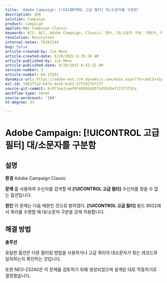 ```yaml
---
title: 'Adobe Campaign: [!UICONTROL 고급 필터] 대/소문자를 구분함'
description: 설명
solution: Campaign
product: Campaign
applies-to: Campaign Classic
keywords: KCS, ACC, Adobe Campaign, Classic, 필터, 대/소문자 구분, 대문자, NEO-23240
resolution: Resolution
internal-notes: TK202144
bug: false
article-created-by: Jim Menn
article-created-date: 9/20/2022 6:35:28 AM
article-published-by: Jim Menn
article-published-date: 9/20/2022 6:42:32 AM
version-number: 3
article-number: KA-15352
dynamics-url: https://adobe-ent.crm.dynamics.com/main.aspx?forceUCI=1&pagetype=entityrecord&etn=knowledgearticle&id=83173d65-ae38-ed11-9db1-0022480866ad
exl-id: 5962f7a2-647a-4e26-ba52-e7f10276737f
source-git-commit: 9c971ee2ceef8f48902d857145545ef173f3752a
workflow-type: tm+mt
source-wordcount: '109'
ht-degree: 3%

---
```


# Adobe Campaign: [!UICONTROL 고급 필터] 대/소문자를 구분함

## 설명


<b>환경</b>
Adobe Campaign Classic

<b>문제</b>
를 사용하여 수신자를 검색할 때 <b>[!UICONTROL 고급 필터]</b> 수신자를 찾을 수 없는 옵션입니다.

<b>원인</b>
이 문제는 다음 때문인 것으로 밝혀졌다. <b>[!UICONTROL 고급 필터]</b> 빌드 9032에서 쿼리를 수행할 때 대/소문자 구분을 강제 적용합니다.


## 해결 방법


<b>솔루션</b>

유일한 옵션은 다른 필터링 방법을 사용하거나 고급 쿼리의 대소문자가 찾는 레코드와 일치하는지 확인하는 것입니다.

또한 NEO-23240은 이 문제를 검토하기 위해 생성되었으며 설계된 대로 작동하기로 결정했습니다.
